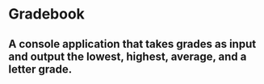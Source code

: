 # Gradebook 

## A console application that takes grades as input and output the lowest, highest, average, and a letter grade.


